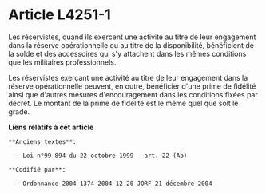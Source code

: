 # Article L4251-1

Les réservistes, quand ils exercent une activité au titre de leur engagement dans la réserve opérationnelle ou au titre de la
disponibilité, bénéficient de la solde et des accessoires qui s'y attachent dans les mêmes conditions que les militaires
professionnels.

Les réservistes exerçant une activité au titre de leur engagement dans la réserve opérationnelle peuvent, en outre,
bénéficier d'une prime de fidélité ainsi que d'autres mesures d'encouragement dans les conditions fixées par décret. Le
montant de la prime de fidélité est le même quel que soit le grade.

**Liens relatifs à cet article**

	**Anciens textes**:

	  - Loi n°99-894 du 22 octobre 1999 - art. 22 (Ab)

	**Codifié par**:

	  - Ordonnance 2004-1374 2004-12-20 JORF 21 décembre 2004
